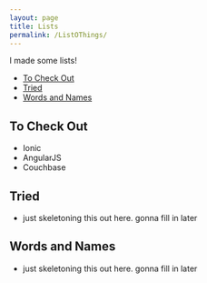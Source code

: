 ```yaml
---
layout: page
title: Lists
permalink: /ListOThings/
---
```


I made some lists! 
+ [To Check Out](#to-check-out)
+ [Tried](#tried)
+ [Words and Names](#words-and-names)

## To Check Out ##
+ Ionic
+ AngularJS
+ Couchbase

## Tried ##
- just skeletoning this out here. gonna fill in later

## Words and Names ##
- just skeletoning this out here. gonna fill in later

